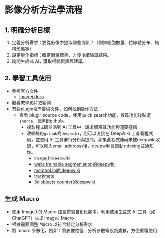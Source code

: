 # 影像分析方法學流程


## 1. 明確分析目標
1. 定義分析需求：要從影像中提取哪些資訊？（例如細胞數量、粒線體分布、結構形態等）
2. 設定量化指標：確定衡量標準，方便後續驗證結果。
3. 詢問生成式 AI，獲取相關資訊與建議。


## 2. 學習工具使用
- 參考官方文件
    - [imagej docs](https://imagej.net/ij/docs/index.html)
- 觀看教學影片或範例
- 有些plugin沒有提供文件，如何找到操作方法：
  - 查看 plugin source code，使用quick search功能，搜尋功能後點選`source`，會連到github。  
    - 複製程式碼並貼到 AI 工具中，請求解釋其功能與運算邏輯
    - 改網址的`github`為`deepwiki`，則可以直接在 DeepWiki 上查看程式碼，並使用 AI 工具進行分析與提問。如果此程式庫尚未被deepwiki收錄，可以輸入email addresss後，deepwiki會自動indexing並通知你。
        - [imagej的deepwiki](https://deepwiki.com/imagej/ImageJ)
        - [weka trainable segmentation的deepwiki](https://deepwiki.com/fiji/Trainable_Segmentation)
        - [morphoLibj的deepwiki](https://deepwiki.com/ijpb/MorphoLibJ)
        - [trackmate](https://deepwiki.com/trackmate-sc/TrackMate)
        - [3d objects counter的deepwiki](https://deepwiki.com/fiji/3D_Objects_Counter)

## 生成 Macro
- 使用 ImageJ 的 Macro 語言撰寫自動化腳本，利用使用生成式 AI 工具（如 ChatGPT）生成 ImageJ Macro
- 根據需要調整 Macro 以符合特定分析需求
- 將 macro 參數化，例如：將影像路徑、分析參數等設為變數，方便重複使用


